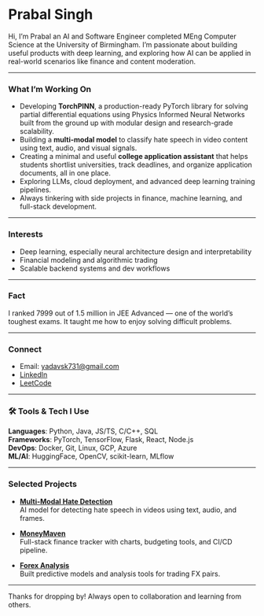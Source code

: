 # Prabal Singh

Hi, I’m Prabal an AI and Software Engineer completed MEng Computer Science at the University of Birmingham. I’m passionate about building useful products with deep learning, and exploring how AI can be applied in real-world scenarios like finance and content moderation.

---

###  What I’m Working On

- Developing **TorchPINN**, a production-ready PyTorch library for solving partial differential equations using Physics Informed Neural Networks  built from the ground up with modular design and research-grade scalability.
- Building a **multi-modal model** to classify hate speech in video content using text, audio, and visual signals.
- Creating a minimal and useful **college application assistant** that helps students shortlist universities, track deadlines, and organize application documents, all in one place.
- Exploring LLMs, cloud deployment, and advanced deep learning training pipelines.
- Always tinkering with side projects in finance, machine learning, and full-stack development.


---

###  Interests

- Deep learning, especially neural architecture design and interpretability
- Financial modeling and algorithmic trading
- Scalable backend systems and dev workflows

---

###  Fact

I ranked 7999 out of 1.5 million in JEE Advanced — one of the world’s toughest exams. It taught me how to enjoy solving difficult problems.

---

###  Connect

- Email: yadavsk731@gmail.com  
- [LinkedIn](https://linkedin.com/in/prabalsingh12)  
- [LeetCode](https://leetcode.com/u/prblydv/)

---

### 🛠️ Tools & Tech I Use

**Languages**: Python, Java, JS/TS, C/C++, SQL  
**Frameworks**: PyTorch, TensorFlow, Flask, React, Node.js  
**DevOps**: Docker, Git, Linux, GCP, Azure  
**ML/AI**: HuggingFace, OpenCV, scikit-learn, MLflow

---

###  Selected Projects

- **[Multi-Modal Hate Detection](https://github.com/prblydv/Hate-Detection-Video-MultiModaL-DeepL)**  
  AI model for detecting hate speech in videos using text, audio, and frames.

- **[MoneyMaven](https://github.com/prblydv/Finance-Tracking-MoneyMaven)**  
  Full-stack finance tracker with charts, budgeting tools, and CI/CD pipeline.

- **[Forex Analysis](https://github.com/prblydv/Forex-Market-Prediction-DeepL)**  
  Built predictive models and analysis tools for trading FX pairs.

---

Thanks for dropping by! Always open to collaboration and learning from others.
